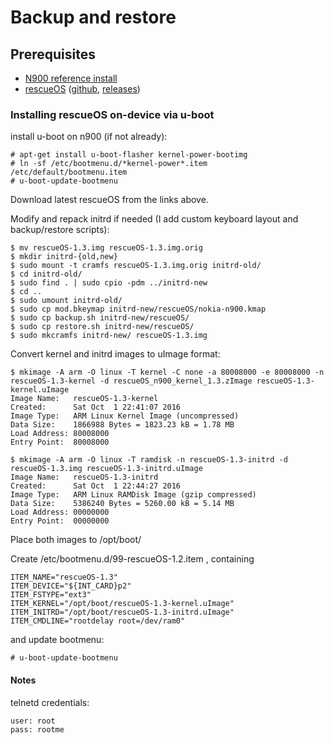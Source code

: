 # Backup and restore

## Prerequisites
* [N900 reference install](../reference-install)
* [rescueOS](http://n900.quitesimple.org/rescueOS/) ([github](https://github.com/NIN101/N900_RescueOS), [releases](https://github.com/NIN101/N900_RescueOS/releases))

### Installing rescueOS on-device via u-boot

install u-boot on n900 (if not already):

```
# apt-get install u-boot-flasher kernel-power-bootimg
# ln -sf /etc/bootmenu.d/*kernel-power*.item /etc/default/bootmenu.item
# u-boot-update-bootmenu
```

Download latest rescueOS from the links above.

Modify and repack initrd if needed (I add custom keyboard layout and backup/restore scripts):

```
$ mv rescueOS-1.3.img rescueOS-1.3.img.orig
$ mkdir initrd-{old,new}
$ sudo mount -t cramfs rescueOS-1.3.img.orig initrd-old/
$ cd initrd-old/
$ sudo find . | sudo cpio -pdm ../initrd-new
$ cd ..
$ sudo umount initrd-old/
$ sudo cp mod.bkeymap initrd-new/rescueOS/nokia-n900.kmap
$ sudo cp backup.sh initrd-new/rescueOS/
$ sudo cp restore.sh initrd-new/rescueOS/
$ sudo mkcramfs initrd-new/ rescueOS-1.3.img
```

Convert kernel and initrd images to uImage format:

```
$ mkimage -A arm -O linux -T kernel -C none -a 80008000 -e 80008000 -n rescueOS-1.3-kernel -d rescueOS_n900_kernel_1.3.zImage rescueOS-1.3-kernel.uImage
Image Name:   rescueOS-1.3-kernel
Created:      Sat Oct  1 22:41:07 2016
Image Type:   ARM Linux Kernel Image (uncompressed)
Data Size:    1866988 Bytes = 1823.23 kB = 1.78 MB
Load Address: 80008000
Entry Point:  80008000

$ mkimage -A arm -O linux -T ramdisk -n rescueOS-1.3-initrd -d rescueOS-1.3.img rescueOS-1.3-initrd.uImage
Image Name:   rescueOS-1.3-initrd
Created:      Sat Oct  1 22:44:27 2016
Image Type:   ARM Linux RAMDisk Image (gzip compressed)
Data Size:    5386240 Bytes = 5260.00 kB = 5.14 MB
Load Address: 00000000
Entry Point:  00000000
```

Place both images to /opt/boot/

Create /etc/bootmenu.d/99-rescueOS-1.2.item , containing 

```
ITEM_NAME="rescueOS-1.3"
ITEM_DEVICE="${INT_CARD}p2"
ITEM_FSTYPE="ext3"
ITEM_KERNEL="/opt/boot/rescueOS-1.3-kernel.uImage"
ITEM_INITRD="/opt/boot/rescueOS-1.3-initrd.uImage"
ITEM_CMDLINE="rootdelay root=/dev/ram0"
```

and update bootmenu:

```
# u-boot-update-bootmenu
```

#### Notes

telnetd credentials:

```
user: root
pass: rootme
```
